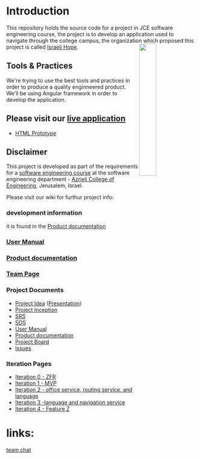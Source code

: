 # Introduction
This repository holds the source code for a project in JCE software engineering course, the project is to develop an application used to navigate through the college campus, the organization which proposed this project is called [Israeli Hope](https://www.israeli-hope.gov.il/).
<img align = "right" src = "https://www.israeli-hope.gov.il/sites/all/themes/fatfish_subtheme/logo.png" width = 30%>



## Tools & Practices
We're trying to use the best tools and practices in order to produce a quality enginneered product.
We'll be using Angular framework in order to develop the application.

## Please visit our [live application](https://demo.reactstarterkit.com/)
- [HTML Prototype](https://htmlpreview.github.io/?https://raw.githubusercontent.com/alkerr/JCE-Indoor-Nav/master/html%20prototype/language.html)


## Disclaimer
This project is developed as part of the requirements for a [software engineering course](https://github.com/jce-il/se-class/wiki) at the software engineering department - [Azrieli College of Engineering](http://www.jce.ac.il/), Jerusalem, Israel.

Please visit our wiki for furthur project info: 
### development information
it is found in the [Product documentation](https://github.com/alkerr/JCE-Indoor-Nav/wiki/Product-documentation)  

### [User Manual](https://github.com/alkerr/JCE-Indoor-Nav/wiki/User-Manual) 

### [Product documentation](https://github.com/alkerr/JCE-Indoor-Nav/wiki/Product-documentation) 

### [Team Page](../../wiki/team)

### Project Documents
- [Project Idea](docs/idea.pdf) ([Presentation](docs/idea-slides.pdf))
- [Project Inception](../../wiki/inception)
- [SRS](https://github.com/alkerr/JCE-Indoor-Nav/wiki/SRS)  
- [SDS](https://github.com/alkerr/JCE-Indoor-Nav/wiki/SDS)  
- [User Manual](https://github.com/alkerr/JCE-Indoor-Nav/wiki/User-Manual)  
- [Product documentation](https://github.com/alkerr/JCE-Indoor-Nav/wiki/Product-documentation)  
- [Project Board](https://github.com/alkerr/JCE-Indoor-Nav/projects/1)  
- [Issues](https://github.com/alkerr/JCE-Indoor-Nav/issues)



### Iteration Pages
- [Iteration 0 - ZFR](https://github.com/alkerr/JCE-Indoor-Nav/wiki/ZFR---Zero-Feature-Release)
- [Iteration 1 - MVP](https://github.com/alkerr/JCE-Indoor-Nav/wiki/Iter1-Minimal-Viable-Product)
- [Iteration 2 - office service, routing service, and language](https://github.com/alkerr/JCE-Indoor-Nav/wiki/Iter2-office-service,-routing-service,-and-language)
- [Iteration 3 -language and navigation service](https://github.com/alkerr/JCE-Indoor-Nav/wiki/iter3-language-service,-navigation-service-and-alpha-release)
- [Iteration 4 - Feature Z]()

# links:
[team chat](https://gitter.im/IsrHope/Lobby)  





